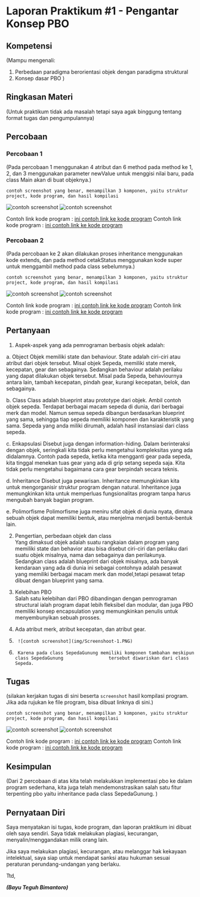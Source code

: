# Laporan Praktikum #1 - Pengantar Konsep PBO

## Kompetensi

(Mampu mengenali:
1. Perbedaan paradigma berorientasi objek dengan paradigma struktural 
2. Konsep dasar PBO 
 )

## Ringkasan Materi

(Untuk praktikum tidak ada masalah tetapi saya agak binggung tentang format tugas dan pengumpulannya)

## Percobaan

### Percobaan 1

(Pada percobaan 1 menggunakan 4 atribut dan 6 method pada method ke 1, 2, dan 3 menggunakan parameter newValue untuk menggisi nilai baru, pada class Main akan di buat objeknya.)

`contoh screenshot yang benar, menampilkan 3 komponen, yaitu struktur project, kode program, dan hasil kompilasi`

![contoh screenshot](img/Screenshoot-1.PNG)
![contoh screenshot](img/Screenshoot-3.PNG)

Contoh link kode program : [ini contoh link ke kode program](../../src/Sepeda1841720207Bayu.java)
Contoh link kode program : [ini contoh link ke kode program](../../src/SepedaDemo1841720207Bayu.java)

### Percobaan 2

(Pada percobaan ke 2 akan dilakukan proses inheritance menggunakan kode extends, dan pada method cetakStatus menggunakan kode super untuk menggambil method pada class sebelumnya.)

`contoh screenshot yang benar, menampilkan 3 komponen, yaitu struktur project, kode program, dan hasil kompilasi`

![contoh screenshot](img/Screenshoot-2.PNG)
![contoh screenshot](img/Screenshoot-3.PNG)

Contoh link kode program : [ini contoh link ke kode program](../../src/SepedaGunung1841720207Bayu.java)
Contoh link kode program : [ini contoh link ke kode program](../../src/SepedaDemo1841720207Bayu.java)

## Pertanyaan

1)	Aspek-aspek yang ada pemrograman berbasis objek adalah:

a. Object
        Objek memiliki state dan behaviour. State adalah ciri-ciri atau atribut dari objek tersebut. Misal objek Sepeda, memiliki state merek, kecepatan, gear dan sebagainya. Sedangkan behaviour adalah perilaku yang dapat dilakukan objek tersebut. Misal pada Sepeda, behaviournya antara lain, tambah kecepatan, pindah gear, kurangi kecepatan, belok, dan sebagainya. 

b. Class
        Class adalah blueprint atau prototype dari objek. Ambil contoh objek sepeda. Terdapat berbagai macam sepeda di dunia, dari berbagai merk dan model. Namun semua sepeda dibangun berdasarkan blueprint yang sama, sehingga tiap sepeda memiliki komponen dan karakteristik yang sama. Sepeda yang anda miliki dirumah, adalah hasil instansiasi dari class sepeda.

 c. Enkapsulasi
        Disebut juga dengan information-hiding. Dalam berinteraksi dengan objek, seringkali kita tidak perlu mengetahui kompleksitas yang ada didalamnya. Contoh pada sepeda, ketika kita mengganti gear pada sepeda, kita tinggal menekan tuas gear yang ada di grip setang sepeda saja. Kita tidak perlu mengetahui bagaimana cara gear berpindah secara teknis. 
                
 d. Inheritance
        Disebut juga pewarisan. Inheritance memungkinkan kita untuk mengorganisir struktur program dengan natural. Inheritance juga memungkinkan kita untuk memperluas fungsionalitas program tanpa harus mengubah banyak bagian program.

e. Polimorfisme
        Polimorfisme juga meniru sifat objek di dunia nyata, dimana sebuah objek dapat memiliki bentuk, atau menjelma menjadi bentuk-bentuk lain.

2) Pengertian, perbedaan objek dan class	       
        Yang dimaksud objek adalah suatu rangkaian dalam program yang memiliki state dan behavior atau bisa disebut ciri-ciri dan perilaku dari suatu objek misalnya, nama dan sebagainya dan perilakunya. Sedangkan class adalah blueprint dari objek misalnya, ada banyak kendaraan yang ada di dunia ini sebagai contohnya adalah pesawat yang memiliki berbagai macam merk dan model,tetapi pesawat tetap dibuat dengan blueprint yang sama.

3) Kelebihan PBO	       
        Salah satu kelebihan dari PBO dibandingan dengan pemrograman structural ialah program dapat lebih fleksibel dan modular, dan juga PBO memiliki konsep encapsulation yang memungkinkan penulis untuk menyembunyikan sebuah prosses.
    

4)	Ada atribut merk, atribut kecepatan, dan atribut gear.

5)      ![contoh screenshot](img/Screenshoot-1.PNG)

6)      Karena pada class SepedaGunung memiliki komponen tambahan meskipun class SepedaGunung                 tersebut diwariskan dari class Sepeda.




## Tugas

(silakan kerjakan tugas di sini beserta `screenshot` hasil kompilasi program. Jika ada rujukan ke file program, bisa dibuat linknya di sini.)

`contoh screenshot yang benar, menampilkan 3 komponen, yaitu struktur project, kode program, dan hasil kompilasi`

![contoh screenshot](img/Screenshoot-4.PNG)
![contoh screenshot](img/Screenshoot-5.PNG)

Contoh link kode program : [ini contoh link ke kode program](../../src/Baju1841720207Bayu.java)
Contoh link kode program : [ini contoh link ke kode program](../../src/BajuMain1841720207Bayu.java)

## Kesimpulan

(Dari 2 percobaan di atas kita telah melakukkan implementasi pbo ke dalam program sederhana, kita juga telah mendemonstrasikan salah satu fitur terpenting pbo yaitu inheritance pada class SepedaGunung. )

## Pernyataan Diri

Saya menyatakan isi tugas, kode program, dan laporan praktikum ini dibuat oleh saya sendiri. Saya tidak melakukan plagiasi, kecurangan, menyalin/menggandakan milik orang lain.

Jika saya melakukan plagiasi, kecurangan, atau melanggar hak kekayaan intelektual, saya siap untuk mendapat sanksi atau hukuman sesuai peraturan perundang-undangan yang berlaku.

Ttd,

***(Bayu Teguh Bimantoro)***